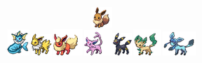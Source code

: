 <div align="center">
  <img src="https://raw.githubusercontent.com/PokeAPI/sprites/master/sprites/pokemon/versions/generation-v/black-white/animated/133.gif">
</div>


<div align="center">
  <img src="https://raw.githubusercontent.com/PokeAPI/sprites/master/sprites/pokemon/versions/generation-v/black-white/animated/134.gif">
  <img src="https://raw.githubusercontent.com/PokeAPI/sprites/master/sprites/pokemon/versions/generation-v/black-white/animated/135.gif">
  <img src="https://raw.githubusercontent.com/PokeAPI/sprites/master/sprites/pokemon/versions/generation-v/black-white/animated/136.gif">
  <img src="https://raw.githubusercontent.com/PokeAPI/sprites/master/sprites/pokemon/versions/generation-v/black-white/animated/196.gif">
  <img src="https://raw.githubusercontent.com/PokeAPI/sprites/master/sprites/pokemon/versions/generation-v/black-white/animated/197.gif">
  <img src="https://raw.githubusercontent.com/PokeAPI/sprites/master/sprites/pokemon/versions/generation-v/black-white/animated/470.gif">
  <img src="https://raw.githubusercontent.com/PokeAPI/sprites/master/sprites/pokemon/versions/generation-v/black-white/animated/471.gif">
</div>

